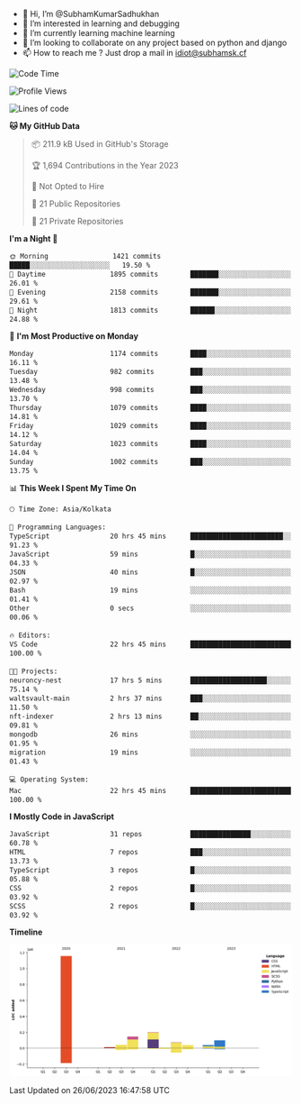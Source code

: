 - 👋 Hi, I’m @SubhamKumarSadhukhan
- 👀 I’m interested in learning and debugging
- 🌱 I’m currently learning machine learning
- 💞️ I’m looking to collaborate on any project based on python and django
- 📫 How to reach me ?
      Just drop a mail in idiot@subhamsk.cf

<!---
SubhamKumarSadhukhan/SubhamKumarSadhukhan is a ✨ special ✨ repository because its `README.md` (this file) appears on your GitHub profile.
You can click the Preview link to take a look at your changes.
--->


<!--START_SECTION:waka-->
![Code Time](http://img.shields.io/badge/Code%20Time-1%2C263%20hrs%209%20mins-blue)

![Profile Views](http://img.shields.io/badge/Profile%20Views-7-blue)

![Lines of code](https://img.shields.io/badge/From%20Hello%20World%20I%27ve%20Written-1.8%20million%20lines%20of%20code-blue)

**🐱 My GitHub Data** 

> 📦 211.9 kB Used in GitHub's Storage 
 > 
> 🏆 1,694 Contributions in the Year 2023
 > 
> 🚫 Not Opted to Hire
 > 
> 📜 21 Public Repositories 
 > 
> 🔑 21 Private Repositories 
 > 
**I'm a Night 🦉** 

```text
🌞 Morning                1421 commits        █████░░░░░░░░░░░░░░░░░░░░   19.50 % 
🌆 Daytime                1895 commits        ███████░░░░░░░░░░░░░░░░░░   26.01 % 
🌃 Evening                2158 commits        ███████░░░░░░░░░░░░░░░░░░   29.61 % 
🌙 Night                  1813 commits        ██████░░░░░░░░░░░░░░░░░░░   24.88 % 
```
📅 **I'm Most Productive on Monday** 

```text
Monday                   1174 commits        ████░░░░░░░░░░░░░░░░░░░░░   16.11 % 
Tuesday                  982 commits         ███░░░░░░░░░░░░░░░░░░░░░░   13.48 % 
Wednesday                998 commits         ███░░░░░░░░░░░░░░░░░░░░░░   13.70 % 
Thursday                 1079 commits        ████░░░░░░░░░░░░░░░░░░░░░   14.81 % 
Friday                   1029 commits        ████░░░░░░░░░░░░░░░░░░░░░   14.12 % 
Saturday                 1023 commits        ████░░░░░░░░░░░░░░░░░░░░░   14.04 % 
Sunday                   1002 commits        ███░░░░░░░░░░░░░░░░░░░░░░   13.75 % 
```


📊 **This Week I Spent My Time On** 

```text
🕑︎ Time Zone: Asia/Kolkata

💬 Programming Languages: 
TypeScript               20 hrs 45 mins      ███████████████████████░░   91.23 % 
JavaScript               59 mins             █░░░░░░░░░░░░░░░░░░░░░░░░   04.33 % 
JSON                     40 mins             █░░░░░░░░░░░░░░░░░░░░░░░░   02.97 % 
Bash                     19 mins             ░░░░░░░░░░░░░░░░░░░░░░░░░   01.41 % 
Other                    0 secs              ░░░░░░░░░░░░░░░░░░░░░░░░░   00.06 % 

🔥 Editors: 
VS Code                  22 hrs 45 mins      █████████████████████████   100.00 % 

🐱‍💻 Projects: 
neuroncy-nest            17 hrs 5 mins       ███████████████████░░░░░░   75.14 % 
waltsvault-main          2 hrs 37 mins       ███░░░░░░░░░░░░░░░░░░░░░░   11.50 % 
nft-indexer              2 hrs 13 mins       ██░░░░░░░░░░░░░░░░░░░░░░░   09.81 % 
mongodb                  26 mins             ░░░░░░░░░░░░░░░░░░░░░░░░░   01.95 % 
migration                19 mins             ░░░░░░░░░░░░░░░░░░░░░░░░░   01.43 % 

💻 Operating System: 
Mac                      22 hrs 45 mins      █████████████████████████   100.00 % 
```

**I Mostly Code in JavaScript** 

```text
JavaScript               31 repos            ███████████████░░░░░░░░░░   60.78 % 
HTML                     7 repos             ███░░░░░░░░░░░░░░░░░░░░░░   13.73 % 
TypeScript               3 repos             █░░░░░░░░░░░░░░░░░░░░░░░░   05.88 % 
CSS                      2 repos             █░░░░░░░░░░░░░░░░░░░░░░░░   03.92 % 
SCSS                     2 repos             █░░░░░░░░░░░░░░░░░░░░░░░░   03.92 % 
```



**Timeline**

![Lines of Code chart](https://raw.githubusercontent.com/SubhamKumarSadhukhan/SubhamKumarSadhukhan/main/assets/bar_graph.png)


 Last Updated on 26/06/2023 16:47:58 UTC
<!--END_SECTION:waka-->
